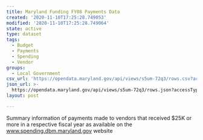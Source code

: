 ```yaml
---
title: Maryland Funding FY08 Payments Data
created: '2020-11-10T17:25:28.749053'
modified: '2020-11-10T17:25:28.749064'
state: active
type: dataset
tags:
  - Budget
  - Payments
  - Spending
  - Vendor
groups:
  - Local Government
csv_url: 'https://opendata.maryland.gov/api/views/s5um-72q3/rows.csv?accessType=DOWNLOAD'
json_url: >-
  https://opendata.maryland.gov/api/views/s5um-72q3/rows.json?accessType=DOWNLOAD
layout: post

---
```

Summary information of payments made to vendors that received $25K or more in a respective fiscal year as available on the www.spending.dbm.maryland.gov website
